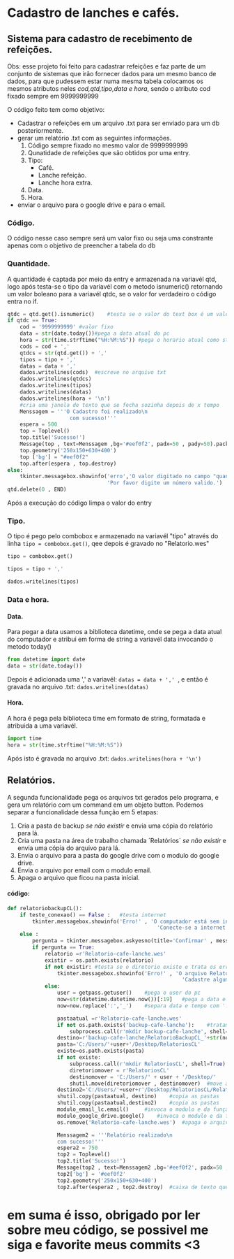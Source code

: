 # Cadastro de lanches e cafés.
## Sistema para cadastro de recebimento de refeições.
Obs: esse projeto foi feito para cadastrar refeições e faz parte de um conjunto de sistemas que irão fornecer dados para um mesmo banco de dados, 
para que pudessem estar numa mesma tabela colocamos os mesmos atributos neles _cod,qtd,tipo,data e hora_, sendo o atributo cod fixado sempre em 9999999999

O código feito tem como objetivo:
* Cadastrar o refeições em um arquivo .txt para ser enviado para um db posteriormente.
* gerar um relatório .txt com as seguintes informações.
    1. Código sempre fixado no mesmo valor de 9999999999
    2. Qunatidade de refeições que são obtidos por uma entry.
    3. Tipo:
        * Café.
        * Lanche refeição.
        * Lanche hora extra.
    4. Data.
    5. Hora.
* enviar o arquivo para o google drive e para o email.

### Código.
O código nesse caso sempre será um valor fixo ou seja uma constrante apenas com o objetivo de preencher a tabela do db

### Quantidade.
A quantidade é captada por meio da entry e armazenada na variavél qtd, logo após testa-se o tipo da variavél com o metodo isnumeric() retornando um valor boleano para a variavél qtdc,
 se o valor for verdadeiro o código entra no if.

~~~python
qtdc = qtd.get().isnumeric()    #testa se o valor do text box é um valor numerico e retorna um valor boleano para variavel
if qtdc == True:
    cod = '9999999999' #valor fixo
    data = str(date.today())#pega a data atual do pc
    hora = str(time.strftime("%H:%M:%S")) #pega o horario atual como string
    cods = cod + ','
    qtdcs = str(qtd.get()) + ','
    tipos = tipo + ','
    datas = data + ','
    dados.writelines(cods)  #escreve no arquivo txt
    dados.writelines(qtdcs)
    dados.writelines(tipos)
    dados.writelines(datas)
    dados.writelines(hora + '\n')
    #cria uma janela de texto que se fecha sozinha depois de x tempo
    Menssagem = '''O Cadastro foi realizado\n
                    com sucesso!'''
    espera = 500
    top = Toplevel()
    top.title('Sucesso!')
    Message(top , text=Menssagem ,bg='#eef0f2', padx=50 , pady=50).pack()
    top.geometry('250x150+630+400')
    top ['bg'] = "#eef0f2"
    top.after(espera , top.destroy)
else:
    tkinter.messagebox.showinfo('erro','O valor digitado no campo "quantidade" é invalido!\n'
                                'Por favor digite um número valido.')
qtd.delete(0 , END) 
~~~

Após a execução do código limpa o valor do entry

### Tipo.
O tipo é pego pelo combobox e armazenado na variavél "tipo" através do linha `tipo = combobox.get()`,
qee depois é gravado no "Relatorio.wes"

~~~python
tipo = combobox.get()

tipos = tipo + ','

dados.writelines(tipos)
~~~
### Data e hora.

#### Data.
Para pegar a data usamos a biblioteca datetime, onde se pega a data atual do computador e atribui em forma de string a variavél data invocando o metodo today()
~~~python
from datetime import date
data = str(date.today())
~~~
Depois é adicionada uma ',' a variavél: `datas = data + ',' `, e então é gravada no arquivo .txt: `dados.writelines(datas)`
#### Hora.
A hora é pega pela biblioteca time em formato de string, formatada e atribuida a uma variavél.

~~~python
import time
hora = str(time.strftime("%H:%M:%S"))
~~~

Após isto é gravada no arquivo .txt: `dados.writelines(hora + '\n')`

## Relatórios.

A segunda funcionalidade pega os arquivos txt gerados pelo programa, e gera um relatório com um command em um objeto button.
Podemos separar a funcionalidade dessa função em 5 etapas:
1. Cria a pasta de backup _se não existir_ e envia uma cópia do relatório para lá.
2. Cria uma pasta na área de trabalho chamada ´Relatórios´ _se não existir_ e envia uma cópia do arquivo para lá.
3. Envia o arquivo para a pasta do google drive com o modulo do google drive.
4. Envia o arquivo por email com o modulo email.
5. Apaga o arquivo que ficou na pasta inícial.

#### código:

~~~python
def relatoriobackupCL():
    if teste_conexao() == False :   #testa internet
        tkinter.messagebox.showinfo('Erro!' , 'O computador está sem internet!\n'
                                                'Conecte-se a internet ou entre em contato com um técnico para resolver.')
    else :
        pergunta = tkinter.messagebox.askyesno(title='Confirmar' , message='Tem certeza de que deseja gerar o relatório?') #RETORNA VALOR BOLEANO
        if pergunta == True:
            relatorio =r'Relatorio-cafe-lanche.wes'
            existir = os.path.exists(relatorio)
            if not existir: #testa se o diretorio existe e trata os erros
                tkinter.messagebox.showinfo('Erro!' , 'O arquivo Relatorio-cafe-lanche.wes não existe!\n'
                                                        'Cadastre algum valor antes de gerar o relatorio.')
            else:
                user = getpass.getuser()    #pega o user do pc
                now=str(datetime.datetime.now())[:19]   #pega a data e o horario do pc
                now=now.replace(':','_')    #separa data e tempo com ':' e '_'

                pastaatual =r'Relatorio-cafe-lanche.wes'
                if not os.path.exists('backup-cafe-lanche'):    #tratamento de erro
                    subprocess.call(r'mkdir backup-cafe-lanche', shell=True)    #cria  a pasta
                destino=r'backup-cafe-lanche/RelatorioBackupCL_'+str(now)+'.wes'
                pasta='C:/Users/'+user+'/Desktop/RelatoriosCL'
                existe=os.path.exists(pasta)
                if not existe:
                    subprocess.call(r'mkdir RelatoriosCL', shell=True)
                    diretoriomover = r'RelatoriosCL'
                    destinomover = 'C:/Users/' + user + '/Desktop/'
                    shutil.move(diretoriomover , destinomover)  #move a pasta de um destino para o outro
                destino2='C:/Users/'+user+r'/Desktop/RelatoriosCL/RelatorioBackupCL_'+str(now)+'.wes'
                shutil.copy(pastaatual, destino)    #copia as pastas
                shutil.copy(pastaatual,destino2)    #copia as pastas
                modulo_email_lc.email()     #invoca o modulo e da função
                modulo_google_drive.google()    #invoca o modulo e da função
                os.remove('Relatorio-cafe-lanche.wes')  #apaga o arquivo

                Menssagem2 = '''Relatório realizado\n
                com sucesso!'''
                espera2 = 750
                top2 = Toplevel()
                top2.title('Sucesso!')
                Message(top2 , text=Menssagem2 ,bg='#eef0f2', padx=50 , pady=50).pack()
                top2['bg'] = '#eef0f2'
                top2.geometry('250x150+630+400')
                top2.after(espera2 , top2.destroy)  #caixa de texto que se auto destroí
~~~


# em suma é isso, obrigado por ler sobre meu código, se possivel me siga e favorite meus commits <3
